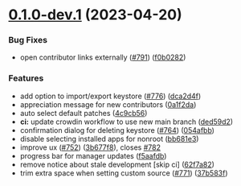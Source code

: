 # [0.1.0-dev.1](https://github.com/revanced/revanced-manager/compare/v0.0.57...v0.1.0-dev.1) (2023-04-20)


### Bug Fixes

* open contributor links externally ([#791](https://github.com/revanced/revanced-manager/issues/791)) ([f0b0282](https://github.com/revanced/revanced-manager/commit/f0b028279c69f97817952063d84809d3e486ad6e))


### Features

* add option to import/export keystore ([#776](https://github.com/revanced/revanced-manager/issues/776)) ([dca2d4f](https://github.com/revanced/revanced-manager/commit/dca2d4fe126a6966a094d335e0f27bb62d76c5e8))
* appreciation message for new contributors ([0a1f2da](https://github.com/revanced/revanced-manager/commit/0a1f2da33da7d44f0613b19f3e6b2b7b50240548))
* auto select default patches ([4c9cb56](https://github.com/revanced/revanced-manager/commit/4c9cb560e3e38295a5140419f2565b478cb6c497))
* **ci:** update crowdin workflow to use new main branch ([ded59d2](https://github.com/revanced/revanced-manager/commit/ded59d2da0d193b2dea4a5a7f2fc8eefaceecc0a))
* confirmation dialog for deleting keystore ([#764](https://github.com/revanced/revanced-manager/issues/764)) ([054afbb](https://github.com/revanced/revanced-manager/commit/054afbbedd70a1933d8241ff5b63a772f90b555f))
* disable selecting installed apps for nonroot ([bb681e3](https://github.com/revanced/revanced-manager/commit/bb681e31c9c4e8a5b7b0c883edd1bc5c28505627))
* improve ux ([#752](https://github.com/revanced/revanced-manager/issues/752)) ([3b677f8](https://github.com/revanced/revanced-manager/commit/3b677f8ae3739c079e2116417fef6ed395c2ff06)), closes [#782](https://github.com/revanced/revanced-manager/issues/782)
* progress bar for manager updates ([f5aafdb](https://github.com/revanced/revanced-manager/commit/f5aafdb7d6f51386b667abbccf7f2521ef664ba5))
* remove notice about stale development [skip ci] ([62f7a82](https://github.com/revanced/revanced-manager/commit/62f7a820d8ee2506376306e119698d427de745ef))
* trim extra space when setting custom source ([#771](https://github.com/revanced/revanced-manager/issues/771)) ([37b583f](https://github.com/revanced/revanced-manager/commit/37b583f560910c0b5da2a8e64de9b53f5a26bb56))
